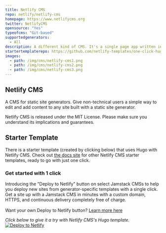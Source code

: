 ```yaml
---
title: Netlify CMS
repo: netlify/netlify-cms
homepage: https://www.netlifycms.org
twitter: NetlifyCMS
opensource: "Yes"
typeofcms: "Git-based"
supportedgenerators:
  - All
description: A different kind of CMS. It's a single page app written in React. It's an npm package. It's a script running on a static page that lives in your repo. Built for static site generators.
startertemplaterepo: https://github.com/netlify-templates/one-click-hugo-cms
images:
  - path: /img/cms/netlify-cms1.png
  - path: /img/cms/netlify-cms2.png
  - path: /img/cms/netlify-cms3.png
---
```


## Netlify CMS

A CMS for static site generators. Give non-technical users a simple way to edit and add content to any site built with a static site generator.

Netlify CMS is released under the MIT License. Please make sure you understand its implications and guarantees.

## Starter Template

There is a starter template (created by clicking below) that uses Hugo with Netlify CMS. Check out [the docs site](https://www.netlifycms.org/docs/start-with-a-template/) for other Netlify CMS starter templates, ready to go with just one click.

<div class="promo">
  <div class="deploy-to-netlify">
    <h3>Get started with 1 click</h3>
    <p>Introducing the "Deploy to Netlify" button on select Jamstack CMSs to help you deploy new sites from generator-specific templates with a single click. Get a site up with a Jamstack CMS in minutes with a custom domain, HTTPS, and continuous delivery completely free of charge.<br><br>
    Want your own Deploy to Netlify button? <a href="https://www.netlify.com/docs/deploy_button/">Learn more here</a></p>
      <em>Click below to give it a try with Netlify CMS's Hugo template.</em>
      <a class="deploy-btn-interior inline" href="https://app.netlify.com/start/deploy?repository=https://github.com/netlify-templates/one-click-hugo-cms" alt="Deploy to Netlify" title="Deploy to Netlify">
        <img src="https://www.netlify.com/img/deploy/button.svg" title="Deploy to Netlify">
      </a>
    </p>
  </div>
</div>
